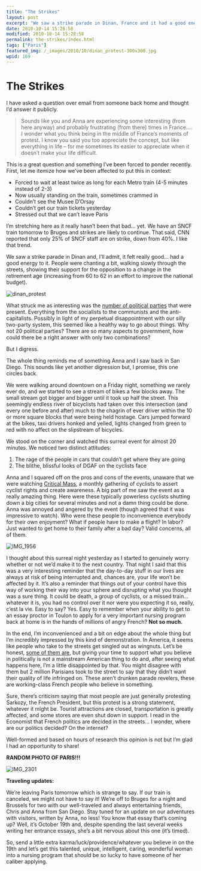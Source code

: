 ```yaml
---
title: "The Strikes"
layout: post
excerpt: "We saw a strike parade in Dinan, France and it had a good energy to it. People were chanting a bit, walking slowly through the streets, showing their support for the opposition to a change in the retirement age."
date: 2010-10-14 15:28:58
modified: 2010-10-14 15:28:58
permalink: the-strikes/index.html
tags: ["Paris"]
featured_img: /_images/2010/10/dinan_protest-300x300.jpg
wpid: 169
---
```


# The Strikes

I have asked a question over email from someone back home and thought I’d answer it publicly.

> Sounds like you and Anna are experiencing some interesting (from here anyway) and probably frustrating (from there) times in France…. I wonder what you think being in the middle of France’s moments of protest. I know you said you too appreciate the concept, but like everything in life – for me sometimes its easier to appreciate when it doesn’t make your life difficult.

This is a great question and something I’ve been forced to ponder recently. First, let me itemize how we’ve been affected to put this in context:

- Forced to wait at least twice as long for each Metro train (4-5 minutes instead of 2-3)
- Now usually standing on the train, sometimes crammed in
- Couldn’t see the Musee D’Orsay
- Couldn’t get our train tickets yesterday
- Stressed out that we can’t leave Paris

I’m stretching here as it really hasn’t been that bad… yet. We have an SNCF train tomorrow to Bruges and strikes are likely to continue. That said, CNN reported that only 25% of SNCF staff are on strike, down from 40%. I like that trend.

We saw a strike parade in Dinan and, I’ll admit, it felt really good… had a good energy to it. People were chanting a bit, walking slowly through the streets, showing their support for the opposition to a change in the retirement age (increasing from 60 to 62 in an effort to improve the national budget).

![](/_images/2010/10/dinan_protest.jpg "dinan_protest")

What struck me as interesting was the [number of political parties](http://en.wikipedia.org/wiki/List_of_political_parties_in_France) that were present. Everything from the socialists to the communists and the anti-capitalists. Possibly in light of my perpetual disappointment with our silly two-party system, this seemed like a healthy way to go about things. Why not 20 political parties? There are so many aspects to government, how could there be a right answer with only two combinations?

But I digress.

The whole thing reminds me of something Anna and I saw back in San Diego. This sounds like yet another digression but, I promise, this one circles back.

We were walking around downtown on a Friday night, something we rarely ever do, and we started to see a stream of bikes a few blocks away. The small stream got bigger and bigger until it took up half the street. This seemingly endless river of bicyclists had taken over this intersection (and every one before and after) much to the chagrin of ever driver within the 10 or more square blocks that were being held hostage. Cars jumped forward at the bikes, taxi drivers honked and yelled, lights changed from green to red with no affect on the slipstream of bicycles.

We stood on the corner and watched this surreal event for almost 20 minutes. We noticed two distinct attitudes:

1. The rage of the people in cars that couldn’t get where they are going
2. The blithe, blissful looks of DGAF on the cyclists face

Anna and I squared off on the pros and cons of the events, unaware that we were watching [Critical Mass](http://en.wikipedia.org/wiki/Critical_Mass), a monthly gathering of cyclists to assert cyclist rights and create awareness. A big part of me saw the event as a really amazing thing. Here were these typically powerless cyclists shutting down a big cities for several minutes and not a damn thing could be done. Anna was annoyed and angered by the event (though agreed that it was impressive to watch). Who were these people to inconvenience everybody for their own enjoyment? What if people have to make a flight? In labor? Just wanted to get home to their family after a bad day? Valid concerns, all of them.

![](/_images/2010/10/IMG_1956.jpg "IMG_1956")

I thought about this surreal night yesterday as I started to genuinely worry whether or not we’d make it to the next country. That night I said that this was a very interesting reminder that the day-to-day stuff in our lives are always at risk of being interrupted and, chances are, your life won’t be affected by it. It’s also a reminder that things out of your control have this way of working their way into your sphere and disrupting what you thought was a sure thing. It could be death, a group of cyclists, or a missed train… whatever it is, you had no control over it nor were you expecting it so, really, c’est la vie. Easy to say? Yes. Easy to remember when your ability to get to an essay proctor in Toulon to apply for a very important nursing program back at home is in the hands of millions of angry French? **Not so much.**

In the end, I’m inconvenienced and a bit on edge about the whole thing but I’m incredibly impressed by this kind of demonstration. In America, it seems like people who take to the streets get singled out as wingnuts. Let’s be honest, [some of them are](http://www.huffingtonpost.com/2009/04/16/10-most-offensive-tea-par_n_187554.html), but giving your time to support what you believe in politically is not a mainstream American thing to do and, after seeing what happens here, I’m a little disappointed by that. You might disagree with them but 2 million Parisians took to the street to say that they didn’t want their quality of life infringed on. These aren’t drunken parade revelers, these are working-class French people who believe in something.

Sure, there’s criticism saying that most people are just generally protesting Sarkozy, the French President, but this protest is a strong statement, whatever it might be. Tourist attractions are closed, transportation is greatly affected, and some stores are even shut down in support. I read in the Economist that French politics are decided in the streets… I wonder, where are our politics decided? On the internet?

Well-formed and based on hours of research this opinion is not but I’m glad I had an opportunity to share!

**RANDOM PHOTO OF PARIS!!!**

![](/_images/2010/10/IMG_2301.jpg "IMG_2301")

**Traveling updates:**

We’re leaving Paris tomorrow which is strange to say. If our train is canceled, we might not have to say it! We’re off to Bruges for a night and Brussels for two with our well-traveled and always entertaining friends, Chris and Anna from San Diego. Stay tuned for an update on our adventures with visitors, written by Anna, no less! You know that essay that’s coming up? Well, it’s October 19th and, despite spending the last several weeks writing her entrance essays, she’s a bit nervous about this one (it’s timed).

So, send a little extra karma/luck/providence/whatever you believe in on the 19th and let’s get this talented, unique, intelligent, caring, wonderful woman into a nursing program that should be so lucky to have someone of her caliber applying.
